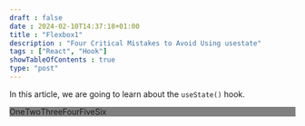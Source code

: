 ```yaml
--- 
draft : false
date : 2024-02-10T14:37:18+01:00
title : "Flexbox1"
description : "Four Critical Mistakes to Avoid Using usestate"
tags : ["React", "Hook"]
showTableOfContents : true
type: "post"
---
```


In this article, we are going to learn about the `useState()` hook.




<div style="background: grey; display:flex;">
  <div class="font-size: 35px; padding: 15px; background: green;">One</div>
  <div class="font-size: 35px; padding: 15px; background: blue;">Two</div>
  <div class="font-size: 35px; padding: 15px; background: red;">Three</div>
  <div class="font-size: 35px; padding: 15px; background: magenta;">Four</div>
  <div class="font-size: 35px; padding: 15px; background: yellow;">Five</div>
  <div class="font-size: 35px; padding: 15px; background: pink;">Six</div>
</div>




